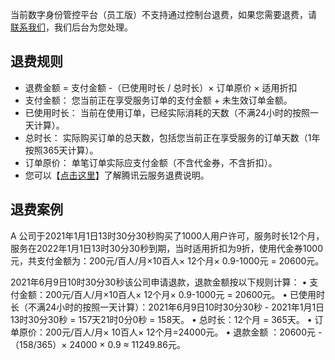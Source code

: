 当前数字身份管控平台（员工版）不支持通过控制台退费，如果您需要退费，请 [联系我们](https://cloud.tencent.com/act/event/connect-service)，我们后台为您处理。

## 退费规则
- 退费金额 = 支付金额 -（已使用时长 / 总时长）× 订单原价 × 适用折扣
 - 支付金额： 您当前正在享受服务订单的支付金额 + 未生效订单金额。
 - 已使用时长： 当前在使用订单，已经实际消耗的天数（不满24小时的按照一天计算）。
 - 总时长： 实际购买订单的总天数，包括您当前正在享受服务的订单天数（1年按照365天计算）。
 - 订单原价： 单笔订单实际应支付金额（不含代金券，不含折扣）。
- 您可以【[点击这里](https://cloud.tencent.com/document/product/555/7440)】了解腾讯云服务退费说明。

## 退费案例
A 公司于2021年1月1日13时30分30秒购买了1000人用户许可，服务时长12个月，服务在2022年1月1日13时30分30秒到期，当时适用折扣为9折，使用代金券1000元，共支付金额为：200元/百人/月×10百人× 12个月× 0.9-1000元 = 20600元。

2021年6月9日10时30分30秒该公司申请退款，退款金额按以下规则计算：
•	支付金额：200元/百人/月×10百人× 12个月× 0.9-1000元 = 20600元。
•	已使用时长（不满24小时的按照一天计算）：2021年6月9日10时30分30秒 - 2021年1月1日13时30分30秒 = 157天21时0分0秒 = 158天。
•	总时长：12个月 = 365天。
•	订单原价：200元/百人/月× 10百人× 12个月=24000元。
•	退款金额 ：20600元 - （158/365）× 24000 × 0.9 ≈ 11249.86元。
